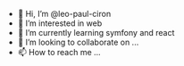 - 👋 Hi, I’m @leo-paul-ciron
- 👀 I’m interested in web
- 🌱 I’m currently learning symfony and react 
- 💞️ I’m looking to collaborate on ...
- 📫 How to reach me ...

<!---
leo-paul-ciron/leo-paul-ciron is a ✨ special ✨ repository because its `README.md` (this file) appears on your GitHub profile.
You can click the Preview link to take a look at your changes.
--->
